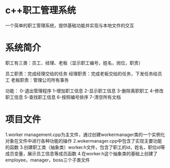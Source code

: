 # c++职工管理系统
一个简单的职工管理系统，提供基础功能并实现与本地文件的交互

# 系统简介
职工有三类：员工、经理、老板（显示职工编号，姓名，岗位，职责）

员工职责：完成经理交给的任务
经理职责：完成老板交给的任务，下发任务给员工
老板职责：管理公司所有事务

功能：
0-退出管理程序
1-增加职工信息
2-显示职工信息
3-删除离职职工
4-修改职工信息
5-查找职工信息
6-按照编号排序
7-清空所有文档

# 项目文件
1.worker management.cpp为主文件，通过创建workermanager类的一个实例化对象在文件中进行各种功能的操作
2.wokermanager.cpp中包含了实现主要功能的函数
3.创建职工类（抽象类）worker.h文件，包含了职工的id，姓名，职位id等成员变量，展示员工信息等成员函数
4.在worker.h这个抽象类的基础上创建了employee，manager，boss三个子类文件
